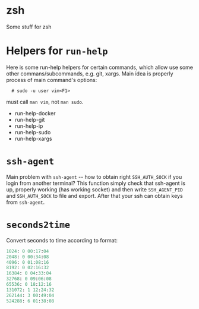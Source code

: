 # zsh
Some stuff for zsh

# Helpers for `run-help`

Here is some run-help helpers for certain commands, which allow use
some other commans/subcommands, e.g. git, xargs. Main idea is properly
process of main command's options:

```
  # sudo -u user vim<F1>
```

must call `man vim`, not `man sudo`.

 * run-help-docker
 * run-help-git
 * run-help-ip
 * run-help-sudo
 * run-help-xargs

# `ssh-agent`

Main problem with `ssh-agent` -- how to obtain right `SSH_AUTH_SOCK` if
you login from another terminal? This function simply check that
ssh-agent is up, properly working (has working socket) and then
write `SSH_AGENT_PID` and `SSH_AUTH_SOCK` to file and export.
After that your ssh can obtain keys from `ssh-agent`.

# `seconds2time`

Convert seconds to time according to format:

```for i in {10..19}; do seconds2time "$[2**$i]: %d %H:%M:%S" $[2**$i]; done  2:04 (0)
1024: 0 00:17:04
2048: 0 00:34:08
4096: 0 01:08:16
8192: 0 02:16:32
16384: 0 04:33:04
32768: 0 09:06:08
65536: 0 18:12:16
131072: 1 12:24:32
262144: 3 00:49:04
524288: 6 01:38:08
```
